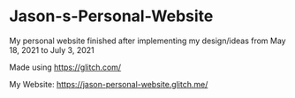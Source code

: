 # Jason-s-Personal-Website

My personal website finished after implementing my design/ideas from May 18, 2021 to July 3, 2021

Made using https://glitch.com/

My Website: https://jason-personal-website.glitch.me/
